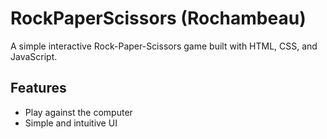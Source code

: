 # RockPaperScissors (Rochambeau)

A simple interactive Rock-Paper-Scissors game built with HTML, CSS, and JavaScript.

## Features

- Play against the computer
- Simple and intuitive UI



